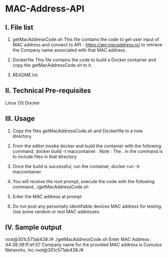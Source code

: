 # MAC-Address-API

I. File list
------------
1. getMacAddressCode.sh 
This file contains the code to get user input of MAC address and connect to API - https://api.macaddress.io/ to retrieve the Company name associated with that MAC address.

2. Dockerfile
This file contains the code to build a Docker container and copy the getMacAddressCode.sh to it.

3. README.txt

II. Technical Pre-requisites
-----------------------------
Linux OS
Docker 

III. Usage
----------
1. Copy the files getMacAddressCode.sh and Dockerfile to a new directory. 

2. From the editor invoke docker and build the container with the following command, 
docker build -t maccontainer .
Note : The . in the command is to include files in that directory

3. Once the build is successful, run the container, 
docker run -ti maccontainer

4. You will receive the root prompt, execute the code with the following command, 
./getMacAddressCode.sh

5. Enter the MAC address at prompt

6. Do not post any personally identifiable devices MAC address for testing. Use some random or test MAC addresses. 

IV. Sample output
-----------------
root@301c571ab438:/# ./getMacAddressCode.sh
Enter MAC Address :
44:38:39:ff:ef:57
Company name for the provided MAC address is Cumulus Networks, Inc
root@301c571ab438:/#  

